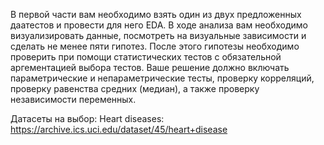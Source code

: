 В первой части вам необходимо взять один из двух предложенных даатестов и провести для него EDA. В ходе анализа вам необходимо визуализировать данные, посмотреть на визуальные зависимости и сделать не менее пяти гипотез.
После этого гипотезы необходимо проверить при помощи статистических тестов с обязательной аргементацией выбора тестов.
Ваше решение должно включать параметрические и непараметрические тесты, проверку корреляций, проверку равенства средних (медиан), а также проверку независимости переменных.

Датасеты на выбор:
Heart diseases: https://archive.ics.uci.edu/dataset/45/heart+disease
